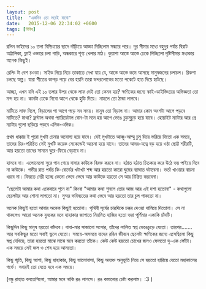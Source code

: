 ```yaml
---
layout: post
title:  "একদিন তো মরেই যাবো"
date:   2015-12-06 22:34:02 +0600
tags: [বিবিধ]
---
```

রলিন ভাইদের ১০ তলা বিল্ডিংয়ের ছাদে দাঁড়িয়ে আড্ডা দিচ্ছিলাম সন্ধ্যার পরে। দূর সীমার মধ্যে বহুদুর পর্যন্ত বিরাট অট্টালিকা, ফ্লাই ওভারে চলা গাড়ি, অন্ধকারে শূণ্য খেলার মাঠ। কুয়াশা আস্তে আস্তে ঢেকে দিচ্ছিলো দৃষ্টিসীমার মধ্যকার অনেক কিছুই।

রেলিং টা বেশ চওড়া। সাইড দিয়ে নিচে তাকাতে দেখা যায় যে, আস্তে আস্তে কমে আসছে মানুষজনের চলাচল। রিকশা চলছে অল্প। যারা শীতের কাপড় পড়ে বের হয়নি তারা ভদ্দরলোকের মতো পকেটে হাত দিয়ে হাটছে।

আচ্ছা, এখন যদি এই ১০ তলার উপর থেকে লাফ দেই তো কেমন হয়? ক্ষণিকের জন্যে স্কাই-ডাইভিংয়ের অভিজ্ঞতা তো মন্দ হয় না। কানটা ঢেকে নিবো আগে থেকে হুডি দিয়ে। নাহলে তো ঠান্ডা লাগবে।

মাটিতে লাফ দিলে, বিড়ালের পা আগে পড়ে সব সময়। মানুষ তো বিড়াল না। আমার কোন অংশটা আগে পড়বে মাটিতে? মাথা? ফ্রন্টাল অথবা প্যারিয়েটাল বোন-টা মনে হয় আগে ভেঙে চুড়মুচুড় হয়ে যাবে। হোয়াইট ম্যাটার আর গ্রে ম্যাটার গুলো ছড়িয়ে পড়বে এদিক-ওদিক।

প্রথম ধাক্কায় ই পুরো মুখটা চেনার অযোগ্য হয়ে যাবে। যেই মুখটাতে আব্বু-আম্মু চুমু দিয়ে ভরিয়ে দিতো এক সময়ে, তাদের চির-পরিচিত সেই মুখটি কয়েক সেকেন্ডেই অচেনা হয়ে যাবে। তাদের আদর-যত্নে বড় হয়ে ওঠা ছোট্ট শরীরটি, আর হয়তো তাদের সামনে ঘুরে-ফিরে বেড়াবে না।

হাসবে না। এলোমেলো সুরে গান গেয়ে বাসার কাউকে বিরক্ত করবে না। হঠাত হঠাত চিতকার করে উঠে ভয় পাইয়ে দিবে না কাউকে। গভীর রাত পর্যন্ত কি-বোর্ডের খটাখট শব্দ আর হয়তো কারো ঘুমের ব্যাঘাত ঘটাবেনা। ভর্তা খাওয়ার বায়না ধরবে না। ফিরতে দেরী হচ্ছে কেনো ভেবে ভেবে আর কাউকে হয়তো সে আর চিন্তিত করবেনা।

"ছেলেটা আমার কথা একেবারে শুনে না" কিংবা "আমার কথা শুনলে তোর আজ আর এই দশা হতোনা" - কথাগুলো ছেলেটার আর শোনা লাগতো না। সুন্দর ভবিষ্যতের কথা ভেবে আর হয়তো তার চুল পাকতো না।

অনেক কিছুই হতো আবার অনেক কিছুই হতোনা। পৃথিবী সূর্যের চারদিকে চক্কর দেওয়া থামিয়ে দিতোনা। সে না থাকলেও আরো অনেক যুবকের মনে হাহাকার জাগাতে নিয়মিত হাজির হতো ভরা পূর্ণিমার একাকি চাঁদটি।

কিছুদিন কিছু মানুষ হয়তো কাঁদবে। বাবা-মার সাজানো সংসার, তাঁদের লালিত স্বপ্ন ভেঙেচুড়ে যেতো। তারপর....... আর সবকিছুর মতো সবাই ভুলে যেতো। সময়ে-অসময়ে যাদের রঙিন জীবনে ছেলেটা ক্ষণিকের জন্যে এসেছিলো কিছু স্বপ্ন দেখিয়ে, তারা হয়তো মাঝে মাঝে মনে করতো তাঁকে। কেউ কেউ হয়তো চোখের জলও ফেলতো দু-এক ফোঁটা। এক সময়ে সেই জল ও শেষ হয়ে আসতো।

কিছু স্মৃতি, কিছু আশা, কিছু হাহাকার, কিছু ভালোবাসা, কিছু অব্যক্ত অনুভূতি নিয়ে সে হয়তো হারিয়ে যেতো মহাকালের গর্ভে। সবারই তো যেতে হবে এক সময়ে।

(বন্ধু রাহাত বলতেসিলো, আমার মনে নাকি রঙ লাগসে। রঙ কমানোর চেষ্টা করলাম। :3 )